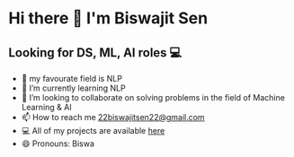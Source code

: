 #                                                        Hi there 👋 I'm Biswajit Sen
 ## Looking for DS, ML, AI roles 💻
- 👀 my favourate field is NLP
- 🌱 I’m currently learning NLP
- 💞️ I’m looking to collaborate on solving problems in the field of Machine Learning & AI
- 📫 How to reach me 22biswajitsen22@gmail.com
- 💻 All of my projects are available [here](https://github.com/biswajit2sen?tab=repositories)
- 😄 Pronouns: Biswa
<!---
biswajit2sen/biswajit2sen is a ✨ special ✨ repository because its `README.md` (this file) appears on your GitHub profile.
You can click the Preview link to take a look at your changes.
--->
